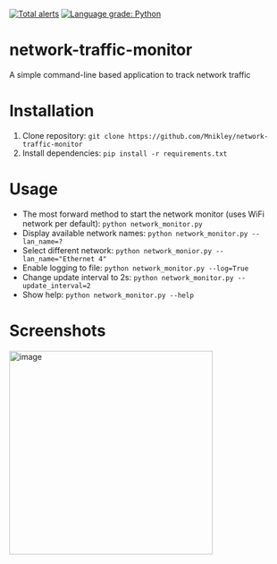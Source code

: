 [![Total alerts](https://img.shields.io/lgtm/alerts/g/Mnikley/network-traffic-monitor.svg?logo=lgtm&logoWidth=18)](https://lgtm.com/projects/g/Mnikley/network-traffic-monitor/alerts/) [![Language grade: Python](https://img.shields.io/lgtm/grade/python/g/Mnikley/network-traffic-monitor.svg?logo=lgtm&logoWidth=18)](https://lgtm.com/projects/g/Mnikley/network-traffic-monitor/context:python)
# network-traffic-monitor
A simple command-line based application to track network traffic

# Installation
1. Clone repository: `git clone https://github.com/Mnikley/network-traffic-monitor`
2. Install dependencies: `pip install -r requirements.txt`

# Usage
- The most forward method to start the network monitor (uses WiFi network per default):
`python network_monitor.py`
- Display available network names:
`python network_monitor.py --lan_name=?`
- Select different network:
`python network_monior.py --lan_name="Ethernet 4"`
- Enable logging to file:
`python network_monitor.py --log=True`
- Change update interval to 2s:
`python network_monitor.py --update_interval=2`
- Show help:
`python network_monitor.py --help`

# Screenshots
<img width="364" alt="image" src="https://user-images.githubusercontent.com/75040444/157470543-58c88209-70de-437a-9a12-29aaf9050b9e.png">
